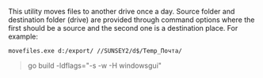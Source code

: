 This utility moves files to another drive once a day. Source folder and destination folder (drive) are provided through command options where the first should be a source and the second one is a destination place. For example:  
```
movefiles.exe d:/export/ //SUNSEY2/d$/Temp_Почта/
```

> go build -ldflags="-s -w -H windowsgui"
